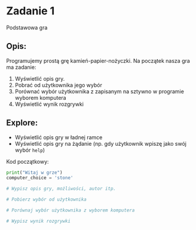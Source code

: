 # Zadanie 1

Podstawowa gra

## Opis:

Programujemy prostą grę kamień-papier-nożyczki.
Na początek nasza gra ma zadanie:

1. Wyświetlić opis gry.
2. Pobrać od użytkownika jego wybór
3. Porównać wybór użytkownika z zapisanym na sztywno w programie wyborem komputera
4. Wyświetlić wynik rozgrywki


## Explore:

* Wyświetlić opis gry w ładnej ramce
* Wyświetlić opis gry na żądanie (np. gdy użytkownik wpiszę jako swój wybór `help`)


Kod początkowy:
```python
print("Witaj w grze")
computer_choice = 'stone'

# Wypisz opis gry, możliwości, autor itp.

# Pobierz wybór od użytkownika

# Porównaj wybór użytkownika z wyborem komputera

# Wypisz wynik rozgrywki

```